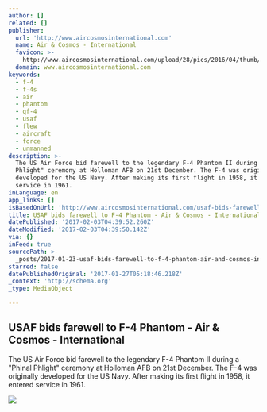 ```yaml
---
author: []
related: []
publisher:
  url: 'http://www.aircosmosinternational.com'
  name: Air & Cosmos - International
  favicon: >-
    http://www.aircosmosinternational.com/upload/28/pics/2016/04/thumb/57021d1b9f3aa.png
  domain: www.aircosmosinternational.com
keywords:
  - f-4
  - f-4s
  - air
  - phantom
  - qf-4
  - usaf
  - flew
  - aircraft
  - force
  - unmanned
description: >-
  The US Air Force bid farewell to the legendary F-4 Phantom II during a "Phinal
  Phlight" ceremony at Holloman AFB on 21st December. The F-4 was originally
  developed for the US Navy. After making its first flight in 1958, it entered
  service in 1961.
inLanguage: en
app_links: []
isBasedOnUrl: 'http://www.aircosmosinternational.com/usaf-bids-farewell-to-f-4-phantom-88183'
title: USAF bids farewell to F-4 Phantom - Air & Cosmos - International
datePublished: '2017-02-03T04:39:52.260Z'
dateModified: '2017-02-03T04:39:50.142Z'
via: {}
inFeed: true
sourcePath: >-
  _posts/2017-01-23-usaf-bids-farewell-to-f-4-phantom-air-and-cosmos-internati.md
starred: false
datePublishedOriginal: '2017-01-27T05:18:46.218Z'
_context: 'http://schema.org'
_type: MediaObject

---
```

<article style=""><h1>USAF bids farewell to F-4 Phantom - Air &amp; Cosmos - International</h1><p>The US Air Force bid farewell to the legendary F-4 Phantom II during a "Phinal Phlight" ceremony at Holloman AFB on 21st December. The F-4 was originally developed for the US Navy. After making its first flight in 1958, it entered service in 1961.</p><img src="http://www.aircosmosinternational.com/upload/28/pics/2017/01/thumb/586e3b1090f03.jpeg" /></article>